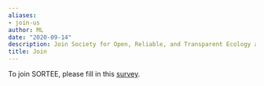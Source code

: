 ```yaml
---
aliases:
- join-us
author: ML
date: "2020-09-14"
description: Join Society for Open, Reliable, and Transparent Ecology and Evolutionary biology (SORTEE)
title: Join
---
```




To join SORTEE, please fill in this [survey](https://whitmancollege.qualtrics.com/jfe/form/SV_8cVHlAEMUoPRr01).   









